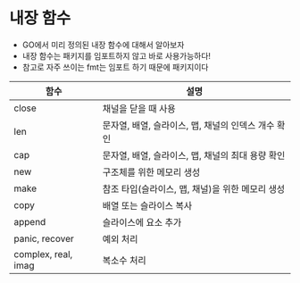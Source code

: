 # 내장 함수
- GO에서 미리 정의된 내장 함수에 대해서 알아보자
- 내장 함수는 패키지를 임포트하지 않고 바로 사용가능하다!
- 참고로 자주 쓰이는 fmt는 임포트 하기 때문에 패키지이다 
  
|함수| 설명|
  | ----|----|
| close| 채널을 닫을 때 사용|
| len | 문자열, 배열, 슬라이스, 맵, 채널의 인덱스 개수 확인|
| cap | 문자열, 배열, 슬라이스, 맵, 채널의 최대 용량 확인|
| new | 구조체를 위한 메모리 생성 |
| make | 참조 타입(슬라이스, 맵, 채널)을 위한 메모리 생성|
| copy| 배열 또는 슬라이스 복사 |
| append | 슬라이스에 요소 추가 |
| panic, recover | 예외 처리 |
| complex, real, imag | 복소수 처리 | 